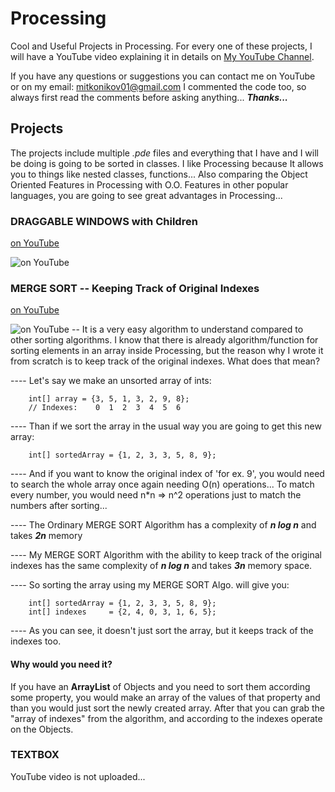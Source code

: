 # Processing
Cool and Useful Projects in Processing. For every one of these projects, I will have a YouTube video explaining it in details on [My YouTube Channel](https://www.youtube.com/user/MitkoMr). 

If you have any questions or suggestions you can contact me on YouTube or on my email: mitkonikov01@gmail.com
I commented the code too, so always first read the comments before asking anything... **_Thanks..._**

## Projects
The projects include multiple _.pde_ files and everything that I have and I will be doing is going to be sorted in classes. I like Processing because It allows you to things like nested classes, functions... Also comparing the Object Oriented Features in Processing with O.O. Features in other popular languages, you are going to see great advantages in Processing...

### DRAGGABLE WINDOWS with Children
[on YouTube](https://www.youtube.com/watch?v=wyGXgp_uzV4)

![on YouTube](http://img.youtube.com/vi/wyGXgp_uzV4/0.jpg)

### MERGE SORT -- Keeping Track of Original Indexes
[on YouTube](https://www.youtube.com/watch?v=TcrTBinpLa8)

![on YouTube](http://img.youtube.com/vi/TcrTBinpLa8/0.jpg)
-- It is a very easy algorithm to understand compared to other sorting algorithms. I know that there is already algorithm/function for sorting elements in an array inside Processing, but the reason why I wrote it from scratch is to keep track of the original indexes. What does that mean?

---- Let's say we make an unsorted array of ints:
```processing
	int[] array = {3, 5, 1, 3, 2, 9, 8};
	// Indexes:    0  1  2  3  4  5  6
```
---- Than if we sort the array in the usual way you are going to get this new array:
```processing
	int[] sortedArray = {1, 2, 3, 3, 5, 8, 9};
```
---- And if you want to know the original index of 'for ex. 9', you would need to search the whole array once again needing O(n) operations... To match every number, you would need n*n => n^2 operations just to match the numbers after sorting...

---- The Ordinary MERGE SORT Algorithm has a complexity of **_n log n_** and takes **_2n_** memory

---- My MERGE SORT Algorithm with the ability to keep track of the original indexes has the same complexity of **_n log n_** and takes **_3n_** memory space.

---- So sorting the array using my MERGE SORT Algo. will give you:
```processing
	int[] sortedArray = {1, 2, 3, 3, 5, 8, 9};
	int[] indexes     = {2, 4, 0, 3, 1, 6, 5};
```
---- As you can see, it doesn't just sort the array, but it keeps track of the indexes too.

#### Why would you need it?
If you have an **ArrayList** of Objects and you need to sort them according some property, you would make an array of the values of that property and than you would just sort the newly created array. After that you can grab the "array of indexes" from the algorithm, and according to the indexes operate on the Objects.

### TEXTBOX
YouTube video is not uploaded...
